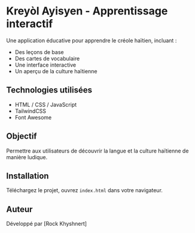 # Kreyòl Ayisyen - Apprentissage interactif

Une application éducative pour apprendre le créole haïtien, incluant :
- Des leçons de base
- Des cartes de vocabulaire
- Une interface interactive
- Un aperçu de la culture haïtienne

## Technologies utilisées
- HTML / CSS / JavaScript
- TailwindCSS
- Font Awesome

## Objectif
Permettre aux utilisateurs de découvrir la langue et la culture haïtienne de manière ludique.

## Installation
Téléchargez le projet, ouvrez `index.html` dans votre navigateur.

## Auteur
Développé par [Rock Khyshnert]
